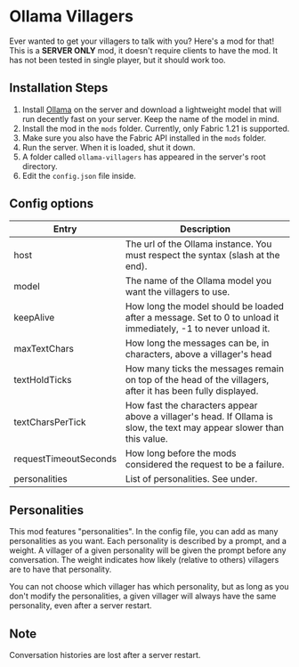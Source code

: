 # Ollama Villagers
Ever wanted to get your villagers to talk with you? Here's a mod for that! This is a **SERVER ONLY** mod, it doesn't require clients to have the mod. It has not been tested in single player, but it should work too.
## Installation Steps
1. Install [Ollama](https://ollama.com/) on the server and download a lightweight model that will run decently fast on your server. Keep the name of the model in mind.
2. Install the mod in the `mods` folder. Currently, only Fabric 1.21 is supported.
3. Make sure you also have the Fabric API installed in the `mods` folder.
4. Run the server. When it is loaded, shut it down.
5. A folder called `ollama-villagers` has appeared in the server's root directory.
6. Edit the `config.json` file inside.
## Config options
| Entry    | Description |
| -------- | ------- |
| host  | The url of the Ollama instance. You must respect the syntax (slash at the end). |
| model | The name of the Ollama model you want the villagers to use. |
| keepAlive | How long the model should be loaded after a message. Set to 0 to unload it immediately, -1 to never unload it. |
| maxTextChars | How long the messages can be, in characters, above a villager's head |
| textHoldTicks | How many ticks the messages remain on top of the head of the villagers, after it has been fully displayed. |
| textCharsPerTick | How fast the characters appear above a villager's head. If Ollama is slow, the text may appear slower than this value. |
| requestTimeoutSeconds | How long before the mods considered the request to be a failure. |
| personalities | List of personalities. See under. |
## Personalities
This mod features "personalities". In the config file, you can add as many personalities as you want. Each personality is described by a prompt, and a weight. A villager of a given personality will be given the prompt before any conversation. The weight indicates how likely (relative to others) villagers are to have that personality.

You can not choose which villager has which personality, but as long as you don't modify the personalities, a given villager will always have the same personality, even after a server restart.

## Note
Conversation histories are lost after a server restart.